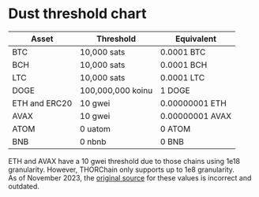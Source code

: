 # Dust threshold chart

| Asset           | Threshold         | Equivalent      |
| --------------- | ----------------- | --------------- |
| BTC             | 10,000 sats       | 0.0001 BTC      |
| BCH             | 10,000 sats       | 0.0001 BCH      |
| LTC             | 10,000 sats       | 0.0001 LTC      |
| DOGE            | 100,000,000 koinu | 1 DOGE          |
| ETH and ERC20   | 10 gwei           | 0.00000001 ETH  |
| AVAX            | 10 gwei           | 0.00000001 AVAX |
| ATOM            | 0 uatom           | 0 ATOM          |
| BNB             | 0 nbnb            | 0 BNB           |

<div class="warning">
ETH and AVAX have a 10 gwei threshold due to those chains using 1e18
granularity.  However, THORChain only supports up to 1e8 granularity.
</div>
<div class="warning">
As of November 2023, the
<a href="https://dev.thorchain.org/saving-guide/quickstart-guide.html#basic-mechanics">original source</a>
for these values is incorrect and outdated.
</div>
